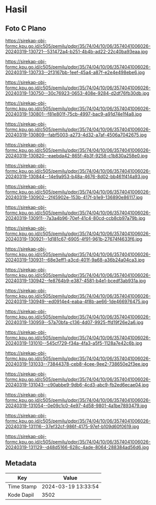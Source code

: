 # Hasil

## Foto C Plano

https://sirekap-obj-formc.kpu.go.id/c505/pemilu/pdpr/35/74/04/10/06/3574041006026-20240319-130721--531472a4-b251-4b4b-ad22-22c40ba93eaa.jpg

https://sirekap-obj-formc.kpu.go.id/c505/pemilu/pdpr/35/74/04/10/06/3574041006026-20240319-130733--2f3167bb-1eef-45a4-a87f-e2e4e498ebe6.jpg

https://sirekap-obj-formc.kpu.go.id/c505/pemilu/pdpr/35/74/04/10/06/3574041006026-20240319-130750--30c76923-0653-408e-9284-d2df76fb30db.jpg

https://sirekap-obj-formc.kpu.go.id/c505/pemilu/pdpr/35/74/04/10/06/3574041006026-20240319-130801--f81e801f-75cb-4997-bac9-a91d74e1f4a8.jpg

https://sirekap-obj-formc.kpu.go.id/c505/pemilu/pdpr/35/74/04/10/06/3574041006026-20240319-130809--fabf5003-a273-4d32-a7af-4506a7042675.jpg

https://sirekap-obj-formc.kpu.go.id/c505/pemilu/pdpr/35/74/04/10/06/3574041006026-20240319-130820--eaebda42-865f-4b3f-9258-c1b830a258e0.jpg

https://sirekap-obj-formc.kpu.go.id/c505/pemilu/pdpr/35/74/04/10/06/3574041006026-20240319-130844--14e9a953-b48a-4676-8d02-bb461f414a93.jpg

https://sirekap-obj-formc.kpu.go.id/c505/pemilu/pdpr/35/74/04/10/06/3574041006026-20240319-130902--2f45902e-153b-417f-b1e9-136890e86117.jpg

https://sirekap-obj-formc.kpu.go.id/c505/pemilu/pdpr/35/74/04/10/06/3574041006026-20240319-130911--7a3a4b96-70ef-41c4-80cd-ccb8cb97a79b.jpg

https://sirekap-obj-formc.kpu.go.id/c505/pemilu/pdpr/35/74/04/10/06/3574041006026-20240319-130921--1d181c67-6905-4f91-961b-27674f4633f6.jpg

https://sirekap-obj-formc.kpu.go.id/c505/pemilu/pdpr/35/74/04/10/06/3574041006026-20240319-130931--68e3eff1-a3cd-401f-9a68-a36b24a04ca3.jpg

https://sirekap-obj-formc.kpu.go.id/c505/pemilu/pdpr/35/74/04/10/06/3574041006026-20240319-130942--fe8764b9-e387-4581-b4e1-bcedf3ab931a.jpg

https://sirekap-obj-formc.kpu.go.id/c505/pemilu/pdpr/35/74/04/10/06/3574041006026-20240319-130949--ed0914e4-eaba-4f8b-ae66-1de466976475.jpg

https://sirekap-obj-formc.kpu.go.id/c505/pemilu/pdpr/35/74/04/10/06/3574041006026-20240319-130959--57a70bfa-c136-4d07-9925-ffd19f26e2a6.jpg

https://sirekap-obj-formc.kpu.go.id/c505/pemilu/pdpr/35/74/04/10/06/3574041006026-20240319-131010--545cf729-f34a-4fa3-a5f5-1128a7e42c6b.jpg

https://sirekap-obj-formc.kpu.go.id/c505/pemilu/pdpr/35/74/04/10/06/3574041006026-20240319-131033--73844378-ceb8-4cee-9ee2-738650e2f3ee.jpg

https://sirekap-obj-formc.kpu.go.id/c505/pemilu/pdpr/35/74/04/10/06/3574041006026-20240319-131043--c90abbe9-9db6-4cd3-abc9-fb2ed6ecae04.jpg

https://sirekap-obj-formc.kpu.go.id/c505/pemilu/pdpr/35/74/04/10/06/3574041006026-20240319-131054--0e09c1c0-4e97-4d58-9801-4a1be7893479.jpg

https://sirekap-obj-formc.kpu.go.id/c505/pemilu/pdpr/35/74/04/10/06/3574041006026-20240319-131116--37ef32cf-986f-4175-97ef-b109d60f0619.jpg

https://sirekap-obj-formc.kpu.go.id/c505/pemilu/pdpr/35/74/04/10/06/3574041006026-20240319-131129--d48d5166-628c-4ade-8064-288384ad56d6.jpg


## Metadata

| Key        | Value               |
| ---------- | ------------------- |
| Time Stamp | 2024-03-19 13:33:54 |
| Kode Dapil | 3502                |



